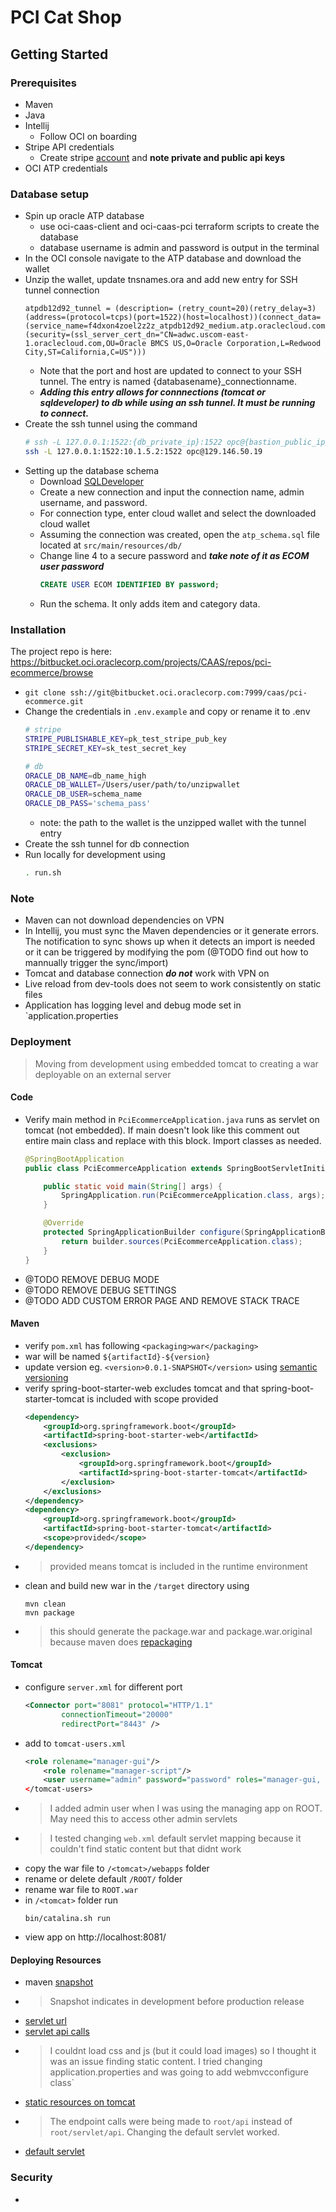 # PCI Cat Shop

## Getting Started
### Prerequisites

- Maven
- Java
- Intellij
  - Follow OCI on boarding
- Stripe API credentials
  - Create stripe [account](https://dashboard.stripe.com/test/dashboard) and **note private and public api keys**
- OCI ATP credentials

### Database setup
- Spin up oracle ATP database
  - use oci-caas-client and oci-caas-pci terraform scripts to create the database
  - database username is admin and password is output in the terminal
- In the OCI console navigate to the ATP database and download the wallet
- Unzip the wallet, update tnsnames.ora and add new entry for SSH tunnel connection
    ```text
    atpdb12d92_tunnel = (description= (retry_count=20)(retry_delay=3)(address=(protocol=tcps)(port=1522)(host=localhost))(connect_data=(service_name=f4dxon4zoel2z2z_atpdb12d92_medium.atp.oraclecloud.com))(security=(ssl_server_cert_dn="CN=adwc.uscom-east-1.oraclecloud.com,OU=Oracle BMCS US,O=Oracle Corporation,L=Redwood City,ST=California,C=US")))
    ```
  - Note that the port and host are updated to connect to your SSH tunnel. The entry is named {databasename}_connectionname.
  - ***Adding this entry allows for connnections (tomcat or sqldeveloper) to db while using an ssh tunnel. It must be running to connect.***
- Create the ssh tunnel using the command
    ```bash
    # ssh -L 127.0.0.1:1522:{db_private_ip}:1522 opc@{bastion_public_ip}
    ssh -L 127.0.0.1:1522:10.1.5.2:1522 opc@129.146.50.19
    ```
- Setting up the database schema
  - Download [SQLDeveloper](https://www.oracle.com/database/technologies/appdev/sqldeveloper-landing.html)
  - Create a new connection and input the connection name, admin username, and password. 
  - For connection type, enter cloud wallet and select the downloaded cloud wallet
  - Assuming the connection was created, open the `atp_schema.sql` file located at `src/main/resources/db/`
  - Change line 4 to a secure password and ***take note of it as ECOM user password***
    ```sql
    CREATE USER ECOM IDENTIFIED BY password;
    ```
  - Run the schema. It only adds item and category data.


### Installation
The project repo is here: https://bitbucket.oci.oraclecorp.com/projects/CAAS/repos/pci-ecommerce/browse
- `git clone ssh://git@bitbucket.oci.oraclecorp.com:7999/caas/pci-ecommerce.git`
- Change the credentials in `.env.example` and copy or rename it to .env
    ```bash
    # stripe
    STRIPE_PUBLISHABLE_KEY=pk_test_stripe_pub_key
    STRIPE_SECRET_KEY=sk_test_secret_key
    
    # db
    ORACLE_DB_NAME=db_name_high
    ORACLE_DB_WALLET=/Users/user/path/to/unzipwallet
    ORACLE_DB_USER=schema_name
    ORACLE_DB_PASS='schema_pass'
    ```
    - note: the path to the wallet is the unzipped wallet with the tunnel entry
- Create the ssh tunnel for db connection
- Run locally for development using 
    ```bash
    . run.sh
    ```

### Note
- Maven can not download dependencies on VPN
- In Intellij, you must sync the Maven dependencies or it generate errors. The notification to sync shows up when it detects an import is needed or it can be triggered by modifying the pom (@TODO find out how to mannually trigger the sync/import)
- Tomcat and database connection ***do not*** work with VPN on
- Live reload from dev-tools does not seem to work consistently on static files
- Application has logging level and debug mode set in `application.properties


### Deployment
> Moving from development using embedded tomcat to creating a war deployable on an external server
#### Code
- Verify main method in `PciEcommerceApplication.java` runs as servlet on tomcat (not embedded). If main doesn't look like this comment out entire main class and replace with this block. Import classes as needed.
    ```java
    @SpringBootApplication
    public class PciEcommerceApplication extends SpringBootServletInitializer {

        public static void main(String[] args) {
            SpringApplication.run(PciEcommerceApplication.class, args);
        }

        @Override
        protected SpringApplicationBuilder configure(SpringApplicationBuilder builder) {
            return builder.sources(PciEcommerceApplication.class);
        }
    }
    ```
- @TODO REMOVE DEBUG MODE
- @TODO REMOVE DEBUG SETTINGS
- @TODO ADD CUSTOM ERROR PAGE AND REMOVE STACK TRACE

#### Maven
- verify `pom.xml` has following
    `<packaging>war</packaging>`
- war will be named `${artifactId}-${version}`
- update version eg. `<version>0.0.1-SNAPSHOT</version>` using [semantic versioning](semver.org)
- verify spring-boot-starter-web excludes tomcat and that spring-boot-starter-tomcat is included with scope provided
    ```xml
    <dependency>
        <groupId>org.springframework.boot</groupId>
        <artifactId>spring-boot-starter-web</artifactId>
        <exclusions>
            <exclusion>
                <groupId>org.springframework.boot</groupId>
                <artifactId>spring-boot-starter-tomcat</artifactId>
            </exclusion>
        </exclusions>
    </dependency>
    <dependency>
        <groupId>org.springframework.boot</groupId>
        <artifactId>spring-boot-starter-tomcat</artifactId>
        <scope>provided</scope>
    </dependency>
    ```
- > provided means tomcat is included in the runtime environment
- clean and build new war in the `/target` directory using 
    ```shell
    mvn clean
    mvn package
    ```
- > this should generate the package.war and package.war.original because maven does [repackaging](https://stackoverflow.com/questions/43641664/why-spring-boot-generates-jar-or-war-file-with-original-extension)

#### Tomcat
- configure `server.xml` for different port
    ```xml
    <Connector port="8081" protocol="HTTP/1.1"
            connectionTimeout="20000"
            redirectPort="8443" /> 
    ```
- add to `tomcat-users.xml`
    ```xml
    <role rolename="manager-gui"/>
        <role rolename="manager-script"/>
        <user username="admin" password="password" roles="manager-gui, manager-script"/>
    </tomcat-users>
    ```
- > I added admin user when I was using the managing app on ROOT. May need this to access other admin servlets
- > I tested changing `web.xml` default servlet mapping because it couldn't find static content but that didnt work
- copy the war file to `/<tomcat>/webapps` folder
- rename or delete default `/ROOT/` folder
- rename war file to `ROOT.war`
- in `/<tomcat>` folder run 
    ```shell
    bin/catalina.sh run
    ```
- view app on http://localhost:8081/


#### Deploying Resources
  - maven [snapshot](https://stackoverflow.com/questions/5901378/what-exactly-is-a-maven-snapshot-and-why-do-we-need-it)
  - > Snapshot indicates in development before production release
  - [servlet url](https://stackoverflow.com/questions/20405474/add-context-path-to-spring-boot-application)
  - [servlet api calls](https://stackoverflow.com/questions/46280399/spring-boot-rest-controller-returns-404-when-deployed-on-external-tomcat-9-serve)
  - > I couldnt load css and js (but it could load images) so I thought it was an issue finding static content. I tried changing application.properties and was going to add webmvcconfigure class`
  - [static resources on tomcat](https://stackoverflow.com/questions/41190635/css-and-js-file-not-loading-while-deploying-war-file-on-apache-tomcat)
  - > The endpoint calls were being made to `root/api` instead of `root/servlet/api`. Changing the default servlet worked.
  - [default servlet](https://stackoverflow.com/questions/14223150/mapping-a-specific-servlet-to-be-the-default-servlet-in-tomcat)


### Security
- 
